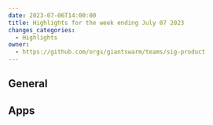 ```yaml
---
date: 2023-07-06T14:00:00
title: Highlights for the week ending July 07 2023
changes_categories:
  - Highlights
owner:
  - https://github.com/orgs/giantswarm/teams/sig-product
---
```


## General

## Apps


